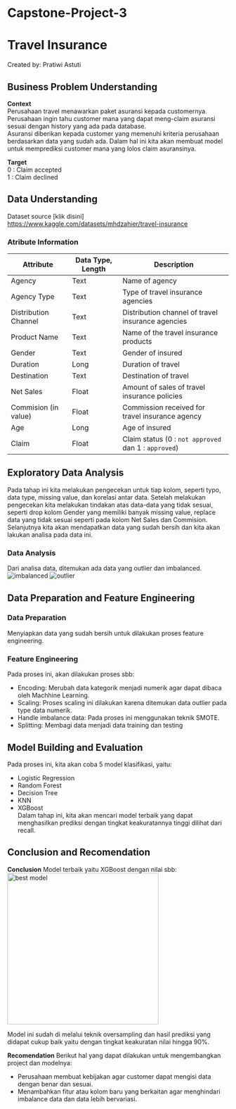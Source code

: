 # Capstone-Project-3
# Travel Insurance
Created by: Pratiwi Astuti

## Business Problem Understanding
**Context** <br>
Perusahaan travel menawarkan paket asuransi kepada customernya. Perusahaan ingin tahu customer mana yang dapat meng-claim asuransi sesuai dengan history yang ada pada database. <br>
Asuransi diberikan kepada customer yang memenuhi kriteria perusahaan berdasarkan data yang sudah ada. Dalam hal ini kita akan membuat model untuk memprediksi customer mana yang lolos claim asuransinya.

**Target** <br>
0 : Claim accepted <br>
1 : Claim declined

## Data Understanding
Dataset source [klik disini] https://www.kaggle.com/datasets/mhdzahier/travel-insurance 
### Atribute Information
| Attribute | Data Type, Length | Description |
| --- | --- | --- |
| Agency | Text | Name of agency |
| Agency Type | Text | Type of travel insurance agencies |
| Distribution Channel | Text | Distribution channel of travel insurance agencies |
| Product Name | Text | Name of the travel insurance products |
| Gender | Text | Gender of insured |
| Duration | Long | Duration of travel |
| Destination | Text | Destination of travel |
| Net Sales | Float | Amount of sales of travel insurance policies |
| Commision (in value) | Float | Commission received for travel insurance agency |
| Age | Long | Age of insured |
| Claim | Float | Claim status (0 : `not approved` dan 1 : `approved`) |

## Exploratory Data Analysis
Pada tahap ini kita melakukan pengecekan untuk tiap kolom, seperti typo, data type, missing value, dan korelasi antar data. Setelah melakukan pengecekan kita melakukan tindakan atas data-data yang tidak sesuai, seperti drop kolom Gender yang memiliki banyak missing value, replace data yang tidak sesuai seperti pada kolom Net Sales dan Commision.<br>
Selanjutnya kita akan mendapatkan data yang sudah bersih dan kita akan lakukan analisa pada data ini.
### Data Analysis
Dari analisa data, ditemukan ada data yang outlier dan imbalanced.
![imbalanced](https://user-images.githubusercontent.com/107948562/188425588-a341a96a-b71e-4d9c-8238-0434a28ee37c.png)
![outlier](https://user-images.githubusercontent.com/107948562/188425622-64b783f3-d448-4482-a067-ed5bdd3bc5b1.png)

## Data Preparation and Feature Engineering
### Data Preparation
Menyiapkan data yang sudah bersih untuk dilakukan proses feature engineering.
### Feature Engineering
Pada proses ini, akan dilakukan proses sbb:
- Encoding: Merubah data kategorik menjadi numerik agar dapat dibaca oleh Machhine Learning.
- Scaling: Proses scaling ini dilakukan karena ditemukan data outlier pada type data numerik.
- Handle imbalance data: Pada proses ini menggunakan teknik SMOTE.
- Splitting: Membagi data menjadi data training dan testing

## Model Building and Evaluation
Pada proses ini, kita akan coba 5 model klasifikasi, yaitu:
- Logistic Regression
- Random Forest
- Decision Tree
- KNN
- XGBoost<br>
Dalam tahap ini, kita akan mencari model terbaik yang dapat menghasilkan prediksi dengan tingkat keakuratannya tinggi dilihat dari recall.

## Conclusion and Recomendation
**Conclusion**
Model terbaik yaitu XGBoost dengan nilai sbb:<br>
<img width="344" alt="best model" src="https://user-images.githubusercontent.com/107948562/188428937-69deae21-b84a-4af5-a242-8a57d38aea61.png"> <br>

Model ini sudah di melalui teknik oversampling dan hasil prediksi yang didapat cukup baik yaitu dengan tingkat keakuratan nilai hingga 90%.

**Recomendation**
Berikut hal yang dapat dilakukan untuk mengembangkan project dan modelnya:
- Perusahaan membuat kebijakan agar customer dapat mengisi data dengan benar dan sesuai.
- Menambahkan fitur atau kolom baru yang berkaitan agar menghindari imbalance data dan data lebih bervariasi.




